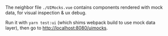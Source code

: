 The neighbor file `./UIMocks.vue` contains components rendered with mock data, for visual inspection & ux debug.

Run it with `yarn test:ui` (which shims webpack build to use mock data layer), then go to [http://localhost:8080/uimocks](http://localhost:8080/uimocks).
